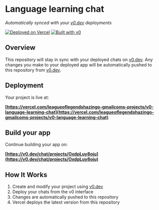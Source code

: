 # Language learning chat

*Automatically synced with your [v0.dev](https://v0.dev) deployments*

[![Deployed on Vercel](https://img.shields.io/badge/Deployed%20on-Vercel-black?style=for-the-badge&logo=vercel)](https://vercel.com/leagueoflegendshazingo-gmailcoms-projects/v0-language-learning-chat)
[![Built with v0](https://img.shields.io/badge/Built%20with-v0.dev-black?style=for-the-badge)](https://v0.dev/chat/projects/OxdpLuy8oju)

## Overview

This repository will stay in sync with your deployed chats on [v0.dev](https://v0.dev).
Any changes you make to your deployed app will be automatically pushed to this repository from [v0.dev](https://v0.dev).

## Deployment

Your project is live at:

**[https://vercel.com/leagueoflegendshazingo-gmailcoms-projects/v0-language-learning-chat](https://vercel.com/leagueoflegendshazingo-gmailcoms-projects/v0-language-learning-chat)**

## Build your app

Continue building your app on:

**[https://v0.dev/chat/projects/OxdpLuy8oju](https://v0.dev/chat/projects/OxdpLuy8oju)**

## How It Works

1. Create and modify your project using [v0.dev](https://v0.dev)
2. Deploy your chats from the v0 interface
3. Changes are automatically pushed to this repository
4. Vercel deploys the latest version from this repository